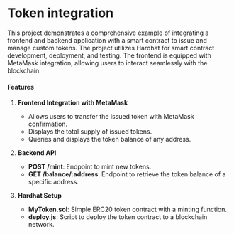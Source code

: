 # Token integration

This project demonstrates a comprehensive example of integrating a frontend and backend application with a smart contract to issue and manage custom tokens. The project utilizes Hardhat for smart contract development, deployment, and testing. The frontend is equipped with MetaMask integration, allowing users to interact seamlessly with the blockchain.

#### Features

1. **Frontend Integration with MetaMask**
   - Allows users to transfer the issued token with MetaMask confirmation.
   - Displays the total supply of issued tokens.
   - Queries and displays the token balance of any address.

2. **Backend API**
   - **POST /mint**: Endpoint to mint new tokens.
   - **GET /balance/:address**: Endpoint to retrieve the token balance of a specific address.

3. **Hardhat Setup**
   - **MyToken.sol**: Simple ERC20 token contract with a minting function.
   - **deploy.js**: Script to deploy the token contract to a blockchain network.

